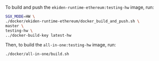 To build and push the `ekiden-runtime-ethereum:testing-hw` image, run:
```sh
SGX_MODE=HW \
./docker/ekiden-runtime-ethereum/docker_build_and_push.sh \
master \
testing-hw \
../docker-build-key latest-hw
```

Then, to build the `all-in-one:testing-hw` image, run:
```sh
./docker/all-in-one/build.sh
```
